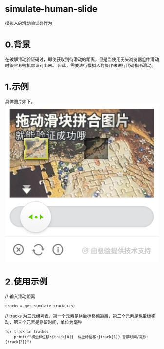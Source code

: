 # simulate-human-slide
模拟人的滑动验证码行为

# 0.背景
在破解滑动验证码时，即使获取到待滑动的距离，但是当使用无头浏览器组件滑动时很容易被机器识别出来。
因此，需要进行模拟人的操作来进行代码指令滑动。

# 1.示例
具体图片如下。
![img.png](img.png)

# 2.使用示例

// 输入滑动距离

    tracks = get_simulate_track(123)


// tracks 为三元组列表，第一个元素是横坐标移动距离，第二个元素是纵坐标移动，第三个元素是停留时间，单位为毫秒

    for track in tracks:
        print(f"横坐标位移:{track[0]}  纵坐标位移:{track[1]} 暂停时间/毫秒:{track[2]}")
